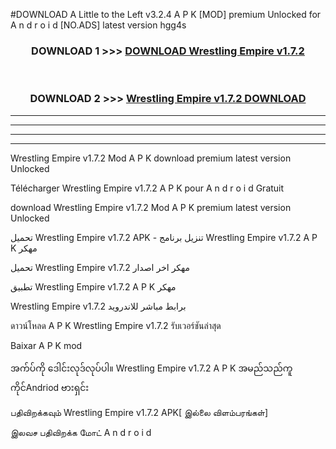 #DOWNLOAD A Little to the Left v3.2.4 A P K [MOD] premium Unlocked for A n d r o i d [NO.ADS] latest version hgg4s 



<div align="center">

<h3>DOWNLOAD 1 >>> <a href="https://getmod1.web.app/?judule=Btd Battles">DOWNLOAD Wrestling Empire v1.7.2</a></h3><br>

<h3>DOWNLOAD 2 >>> <a href="https://getmod1.web.app/?judule=Btd Battles">Wrestling Empire v1.7.2 DOWNLOAD </a></h3>

</div>


----------------------------------------------------------

----------------------------------------------------------

----------------------------------------------------------

----------------------------------------------------------


Wrestling Empire v1.7.2 Mod A P K download premium latest version Unlocked

Télécharger Wrestling Empire v1.7.2 A P K pour A n d r o i d Gratuit

download Wrestling Empire v1.7.2 Mod A P K premium latest version Unlocked

تحميل Wrestling Empire v1.7.2 APK - تنزيل برنامج Wrestling Empire v1.7.2 A P K مهكر

تحميل Wrestling Empire v1.7.2 مهكر اخر اصدار

تطبيق Wrestling Empire v1.7.2 A P K مهكر

Wrestling Empire v1.7.2 برابط مباشر للاندرويد

ดาวน์โหลด A P K Wrestling Empire v1.7.2 รับเวอร์ชันล่าสุด

Baixar A P K mod

အက်ပ်ကို ဒေါင်းလုဒ်လုပ်ပါ။ Wrestling Empire v1.7.2 A P K အမည်သည်ကူကိုင်Andriod ဗားရှင်း

பதிவிறக்கவும் Wrestling Empire v1.7.2 APK[ இல்லை விளம்பரங்கள்] 
 
இலவச பதிவிறக்க மோட் A n d r o i d



